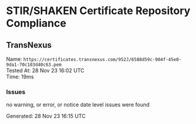 # STIR/SHAKEN Certificate Repository Compliance

## TransNexus

Name: `https://certificates.transnexus.com/952J/6588d59c-904f-45e0-9da1-70c103d40c63.pem`\
Tested At: 28 Nov 23 16:02 UTC\
Time: 19ms

### Issues

no warning, or error, or notice date level issues were found

Generated: 28 Nov 23 16:15 UTC